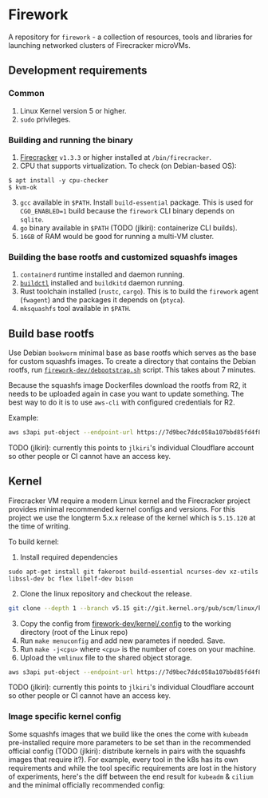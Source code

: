 # Firework

A repository for `firework` - a collection of resources, tools and libraries for launching networked clusters of Firecracker microVMs.

## Development requirements

### Common
1. Linux Kernel version 5 or higher.
2. `sudo` privileges.

### Building and running the binary
1. [Firecracker](https://github.com/firecracker-microvm/firecracker) `v1.3.3` or higher installed at `/bin/firecracker`.
2. CPU that supports virtualization. To check (on Debian-based OS):

```
$ apt install -y cpu-checker
$ kvm-ok
```

3. `gcc` available in `$PATH`. Install `build-essential` package. This is used for `CGO_ENABLED=1` build because the `firework` CLI binary depends on `sqlite`.
4. `go` binary available in `$PATH` (TODO (jlkiri): containerize CLI builds).
5. `16GB` of RAM would be good for running a multi-VM cluster.

### Building the base rootfs and customized squashfs images
1. `containerd` runtime installed and daemon running.
2. [`buildctl`](https://github.com/moby/buildkit) installed and `buildkitd` daemon running.
3. Rust toolchain installed (`rustc`, `cargo`). This is to build the `firework` agent (`fwagent`) and the packages it depends on (`ptyca`).
4. `mksquashfs` tool available in `$PATH`.

## Build base rootfs
Use Debian `bookworm` minimal base as base rootfs which serves as the base for custom squashfs images. To create a directory that contains the Debian rootfs, run [`firework-dev/debootstrap.sh`](firework-dev/debootstrap.sh) script. This takes about 7 minutes.

Because the squashfs image Dockerfiles download the rootfs from R2, it needs to be uploaded again in case you want to update something. The best way to do it is to use `aws-cli` with configured credentials for R2.

Example:

```sh
aws s3api put-object --endpoint-url https://7d9bec7ddc058a107bbd85fd4f8cc6d6.r2.cloudflarestorage.com --bucket firework --key debian-bookworm-systemd-rootfs.tar.gz --body docker/debian-bookworm-rootfs.tar.gz
```

TODO (jlkiri): currently this points to `jlkiri`'s individual Cloudflare account so other people or CI cannot have an access key.

## Kernel

Firecracker VM require a modern Linux kernel and the Firecracker project provides minimal recommended kernel configs and versions. For this project we use the longterm 5.x.x release of the kernel which is `5.15.120` at the time of writing.

To build kernel:

1. Install required dependencies
```
sudo apt-get install git fakeroot build-essential ncurses-dev xz-utils libssl-dev bc flex libelf-dev bison
```
2. Clone the linux repository and checkout the release.

```sh
git clone --depth 1 --branch v5.15 git://git.kernel.org/pub/scm/linux/kernel/git/torvalds/linux.git linux-5.15.120
```

3. Copy the config from [firework-dev/kernel/.config](./firework-dev/kernel/.config) to the working directory (root of the Linux repo)
4. Run `make menuconfig` and add new parametes if needed. Save.
5. Run `make -j<cpu>` where `<cpu>` is the number of cores on your machine.
6. Upload the `vmlinux` file to the shared object storage.

```sh
aws s3api put-object --endpoint-url https://7d9bec7ddc058a107bbd85fd4f8cc6d6.r2.cloudflarestorage.com --bucket firework --key vmlinux --body vmlinux
```

TODO (jlkiri): currently this points to `jlkiri`'s individual Cloudflare account so other people or CI cannot have an access key.

### Image specific kernel config

Some squashfs images that we build like the ones the come with `kubeadm` pre-installed require more parameters to be set than in the recommended official config (TODO (jlkiri): distribute kernels in pairs with the squashfs images that require it?). For example, every tool in the k8s has its own requirements and while the tool specific requirements are lost in the history of experiments, here's the diff between the end result for `kubeadm` & `cilium` and the minimal officially recommended config:

